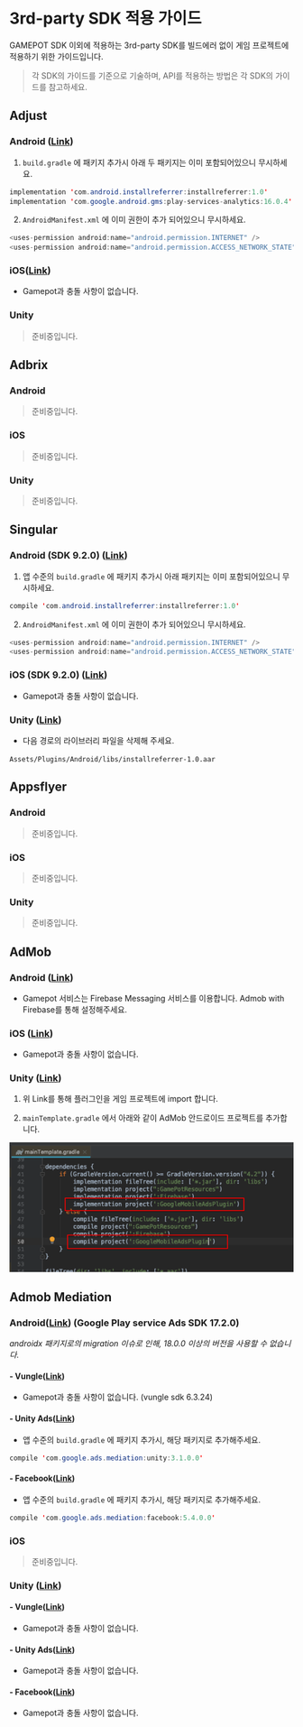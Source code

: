 # 3rd-party SDK 적용 가이드

GAMEPOT SDK 이외에 적용하는 3rd-party SDK를 빌드에러 없이 게임 프로젝트에 적용하기 위한 가이드입니다.

> 각 SDK의 가이드를 기준으로 기술하며, API를 적용하는 방법은 각 SDK의 가이드를 참고하세요.

## Adjust

### Android ([Link](https://github.com/adjust/android_sdk/blob/master/doc/korean/README.md#qs-getting-started))

1. `build.gradle` 에 패키지 추가시 아래 두 패키지는 이미 포함되어있으니 무시하세요.

```java
implementation 'com.android.installreferrer:installreferrer:1.0'
implementation 'com.google.android.gms:play-services-analytics:16.0.4'
```

2. `AndroidManifest.xml` 에 이미 권한이 추가 되어있으니 무시하세요.

```java
<uses-permission android:name="android.permission.INTERNET" />
<uses-permission android:name="android.permission.ACCESS_NETWORK_STATE" />
```

### iOS([Link](https://github.com/adjust/ios_sdk/blob/master/README.md))

- Gamepot과 충돌 사항이 없습니다.

### Unity

> 준비중입니다.

## Adbrix

### Android

> 준비중입니다.

### iOS

> 준비중입니다.

### Unity

> 준비중입니다.

## Singular 

### Android (SDK 9.2.0) ([Link](https://developers.singular.net/docs/android-sdk))

1. 앱 수준의 `build.gradle` 에 패키지 추가시 아래 패키지는 이미 포함되어있으니 무시하세요.

```java
compile 'com.android.installreferrer:installreferrer:1.0'
```

2. `AndroidManifest.xml` 에 이미 권한이 추가 되어있으니 무시하세요.

```java
<uses-permission android:name="android.permission.INTERNET" />
<uses-permission android:name="android.permission.ACCESS_NETWORK_STATE" />
```

### iOS (SDK 9.2.0) ([Link](https://developers.singular.net/docs/ios-sdk))

- Gamepot과 충돌 사항이 없습니다.

### Unity ([Link](https://developers.singular.net/docs/unity-sdk))

-  다음 경로의 라이브러리 파일을 삭제해 주세요.

`Assets/Plugins/Android/libs/installreferrer-1.0.aar`

## Appsflyer

### Android

> 준비중입니다.

### iOS

> 준비중입니다.

### Unity

> 준비중입니다.

## AdMob

### Android ([Link](https://firebase.google.com/docs/admob/android/quick-start?hl=ko))

- Gamepot 서비스는 Firebase Messaging 서비스를 이용합니다. Admob with Firebase를 통해 설정해주세요.

### iOS ([Link](https://developers.google.com/admob/ios/quick-start?hl=ko))

- Gamepot과 충돌 사항이 없습니다.

### Unity ([Link](https://developers.google.com/admob/unity/start))

1. 위 Link를 통해 플러그인을 게임 프로젝트에 import 합니다.

2. `mainTemplate.gradle` 에서 아래와 같이 AdMob 안드로이드 프로젝트를 추가합니다.

![gamepot-3rdparty-001](./images/gamepot-3rdparty-001.png)

## Admob Mediation 

### Android([Link](https://developers.google.com/admob/android/mediate)) (Google Play service Ads SDK 17.2.0)
*androidx 패키지로의 migration 이슈로 인해, 18.0.0 이상의 버전을 사용할 수 없습니다.*

#### - Vungle([Link](https://developers.google.com/admob/android/mediation/vungle))

- Gamepot과 충돌 사항이 없습니다. (vungle sdk 6.3.24)

#### - Unity Ads([Link](https://developers.google.com/admob/android/mediation/unity))

- 앱 수준의 `build.gradle` 에 패키지 추가시, 해당 패키지로 추가해주세요.

```java
compile 'com.google.ads.mediation:unity:3.1.0.0'
```

#### - Facebook([Link](https://developers.google.com/admob/android/mediation/facebook))

- 앱 수준의 `build.gradle` 에 패키지 추가시, 해당 패키지로 추가해주세요.

```java
compile 'com.google.ads.mediation:facebook:5.4.0.0'
```

### iOS

> 준비중입니다.

### Unity ([Link](https://developers.google.com/admob/unity/mediation)) 

#### - Vungle([Link](https://developers.google.com/admob/unity/mediation/vungle))

- Gamepot과 충돌 사항이 없습니다.

#### - Unity Ads([Link](https://developers.google.com/admob/unity/mediation/unity))

- Gamepot과 충돌 사항이 없습니다.

#### - Facebook([Link](https://developers.google.com/admob/unity/mediation/facebook))

- Gamepot과 충돌 사항이 없습니다.
